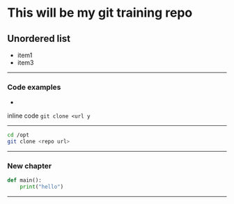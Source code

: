# This will be my git training repo

## Unordered list
- item1
- item3

---

### Code examples
+
inline code `git clone <url y`

---
```bash
cd /opt
git clone <repo url>
```
---
### New chapter
```python
def main():
    print("hello")
```
---


